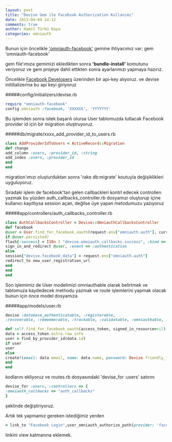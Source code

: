 ```yaml
---
layout: post
title: "Devise Gem ile Facebook Authorization Kullanımı"
date: 2013-04-04 14:12
comments: true
author: Hamit Türkü Kaya
categories: omniauth
---
```

Bunun için öncelikle ['omniauth-facebook'](https://github.com/mkdynamic/omniauth-facebook) gemine ihtiyacımız var;
	gem 'omniauth-facebook'

gem file'ımıza gemimizi ekledikten sonra __'bundle-install'__ komutunu veriyoruz ve gem projeye dahil ettikten sonra ayarlarımızı yapmaya hazırız.

Öncelikle [Facebook Developers](https://developers.facebook.com/apps) üzerinden bir api-key alıyoruz.
ve devise initilializerina bu api keyi giriyoruz


#####config/initializers/devise.rb
```ruby
require "omniauth-facebook"
config.omniauth :facebook, 'XXXXXX', 'YYYYYYY'
```

Bu işlemden sonra istek başarılı olursa User tablomuzda tutlacak Facebook provider id için bir migration oluştruyoruz.

#####db/migrate/xxxx_add_provider_id_to_users.rb
```ruby
class AddProviderIdToUsers < ActiveRecord::Migration
def change
add_column :users, :provider_id, :string
add_index :users, :provider_id
end
end
```

migration'ımızı oluşturduktan sonra 'rake db:migrate' koutuyla değişiklikleri uyguluyoruz.

Sıradaki işlem de facebook'tan gelen callbackleri kontrl edecek controllerı yazmak bu yüzden auth_callbacks_controller.rb dosyamızı oluşturup içine kullanıcı kayıtlıysa session açan, değilse üye yapan metodumuzu yazıyoruz

#####app/controllers/auth_callbacks_controller.rb
```ruby
class AuthCallbacksController < Devise::OmniauthCallbacksController
def facebook
@user = User.find_for_facebook_oauth(request.env["omniauth.auth"], current_user)
if @user.persisted?
flash[:success] = I18n.t "devise.omniauth_callbacks.success", :kind => "Facebook"
sign_in_and_redirect @user, :event => :authentication
else
session["devise.facebook_data"] = request.env["omniauth.auth"]
redirect_to new_user_registration_url
end
end
end
```
Son işlemimiz de User modelimizi omniauthable olarak belirtmek ve tablomuza kaydedecek methodu yazmak ve route işlemlerini yapmak olacak
bunun için önce model dosyamıza

#####app/models/user.rb
```ruby
devise :database_authenticatable, :registerable,
:recoverable, :rememberable, :trackable, :validatable, :omniauthable, :omniauth_providers => [:facebook]

def self.find_for_facebook_oauth(access_token, signed_in_resource=nil)
data = access_token.extra.raw_info
user = find_by_provider_id(data.id)
if user
user
else 
create!(email: data.email, name: data.name, password: Devise.friendly_token[0, 8], provider_id: data.id)
end
end
```
kodlarını ekliyoruz ve routes.rb dosyasındaki 'devise_for :users' satırını

```ruby
devise_for :users, :controllers => {
:omniauth_callbacks => "auth_callbacks"
}
```

şeklinde değiştiriyoruz.

Artık tek yapmamız gereken istediğimiz yerden

```ruby
= link_to "Facebook Login",user_omniauth_authorize_path(provider: 'facebook') , class: 'auth_provider'
```
linkini view katmanına eklemek. 
